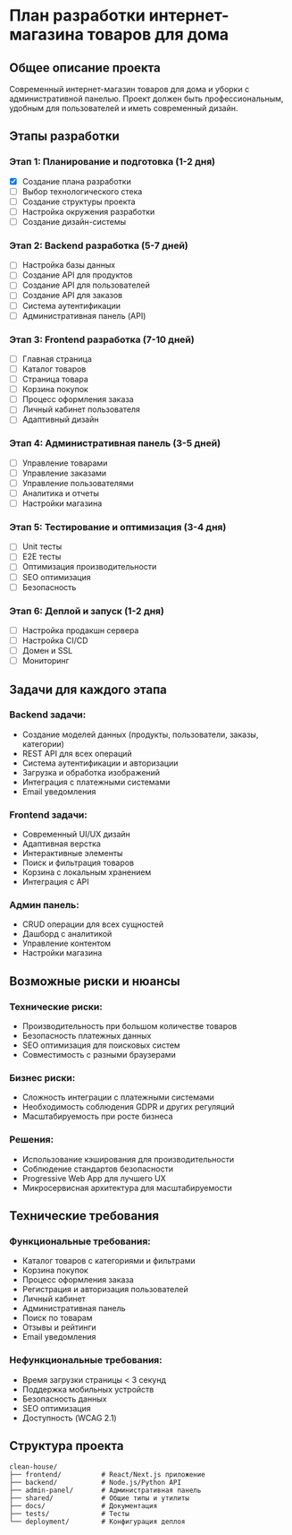 # План разработки интернет-магазина товаров для дома

## Общее описание проекта
Современный интернет-магазин товаров для дома и уборки с административной панелью. Проект должен быть профессиональным, удобным для пользователей и иметь современный дизайн.

## Этапы разработки

### Этап 1: Планирование и подготовка (1-2 дня)
- [x] Создание плана разработки
- [ ] Выбор технологического стека
- [ ] Создание структуры проекта
- [ ] Настройка окружения разработки
- [ ] Создание дизайн-системы

### Этап 2: Backend разработка (5-7 дней)
- [ ] Настройка базы данных
- [ ] Создание API для продуктов
- [ ] Создание API для пользователей
- [ ] Создание API для заказов
- [ ] Система аутентификации
- [ ] Административная панель (API)

### Этап 3: Frontend разработка (7-10 дней)
- [ ] Главная страница
- [ ] Каталог товаров
- [ ] Страница товара
- [ ] Корзина покупок
- [ ] Процесс оформления заказа
- [ ] Личный кабинет пользователя
- [ ] Адаптивный дизайн

### Этап 4: Административная панель (3-5 дней)
- [ ] Управление товарами
- [ ] Управление заказами
- [ ] Управление пользователями
- [ ] Аналитика и отчеты
- [ ] Настройки магазина

### Этап 5: Тестирование и оптимизация (3-4 дня)
- [ ] Unit тесты
- [ ] E2E тесты
- [ ] Оптимизация производительности
- [ ] SEO оптимизация
- [ ] Безопасность

### Этап 6: Деплой и запуск (1-2 дня)
- [ ] Настройка продакшн сервера
- [ ] Настройка CI/CD
- [ ] Домен и SSL
- [ ] Мониторинг

## Задачи для каждого этапа

### Backend задачи:
- Создание моделей данных (продукты, пользователи, заказы, категории)
- REST API для всех операций
- Система аутентификации и авторизации
- Загрузка и обработка изображений
- Интеграция с платежными системами
- Email уведомления

### Frontend задачи:
- Современный UI/UX дизайн
- Адаптивная верстка
- Интерактивные элементы
- Поиск и фильтрация товаров
- Корзина с локальным хранением
- Интеграция с API

### Админ панель:
- CRUD операции для всех сущностей
- Дашборд с аналитикой
- Управление контентом
- Настройки магазина

## Возможные риски и нюансы

### Технические риски:
- Производительность при большом количестве товаров
- Безопасность платежных данных
- SEO оптимизация для поисковых систем
- Совместимость с разными браузерами

### Бизнес риски:
- Сложность интеграции с платежными системами
- Необходимость соблюдения GDPR и других регуляций
- Масштабируемость при росте бизнеса

### Решения:
- Использование кэширования для производительности
- Соблюдение стандартов безопасности
- Progressive Web App для лучшего UX
- Микросервисная архитектура для масштабируемости

## Технические требования

### Функциональные требования:
- Каталог товаров с категориями и фильтрами
- Корзина покупок
- Процесс оформления заказа
- Регистрация и авторизация пользователей
- Личный кабинет
- Административная панель
- Поиск по товарам
- Отзывы и рейтинги
- Email уведомления

### Нефункциональные требования:
- Время загрузки страницы < 3 секунд
- Поддержка мобильных устройств
- Безопасность данных
- SEO оптимизация
- Доступность (WCAG 2.1)

## Структура проекта

```
clean-house/
├── frontend/          # React/Next.js приложение
├── backend/           # Node.js/Python API
├── admin-panel/       # Административная панель
├── shared/            # Общие типы и утилиты
├── docs/              # Документация
├── tests/             # Тесты
└── deployment/        # Конфигурация деплоя
```

